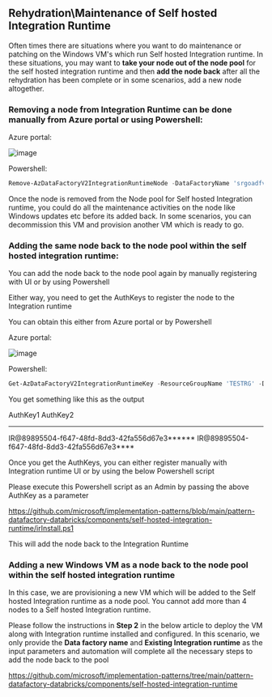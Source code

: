 ## Rehydration\Maintenance of Self hosted Integration Runtime

Often times there are situations where you want to do maintenance or patching on the Windows VM's which run Self hosted Integration runtime. In these situations, you may want to **take your node out of the node pool** for the self hosted integration runtime and then **add the node back** after all the rehydration has been complete or in some scenarios, add a new node altogether.

### **Removing a node from Integration Runtime can be done manually from Azure portal or using Powershell:**

Azure portal:

![image](https://user-images.githubusercontent.com/22504173/90650963-8066ea00-e20a-11ea-82a6-82faee1a183a.png)

Powershell:

```powershell
Remove-AzDataFactoryV2IntegrationRuntimeNode -DataFactoryName 'srgoadfv2devopsint' -IntegrationRuntimeName 'ofhwzklincclu' -NodeName 'Node_3' -ResourceGroupName 'TESTRG'
```

Once the node is removed from the Node pool for Self hosted Integration runtime, you could do all the maintenance activities on the node like Windows updates etc before its added back. In some scenarios, you can decommission this VM and provision another VM which is ready to go.

### **Adding the same node back to the node pool within the self hosted integration runtime**:

You can add the node back to the node pool again by manually registering with UI or by using Powershell

Either way, you need to get the AuthKeys to register the node to the Integration runtime

You can obtain this either from Azure portal or by Powershell

Azure portal:

![image](https://user-images.githubusercontent.com/22504173/90652668-4f87b480-e20c-11ea-8739-daca29509bbd.png)

Powershell:

```powershell
Get-AzDataFactoryV2IntegrationRuntimeKey -ResourceGroupName 'TESTRG' -DataFactoryName 'srgoadfv2devopsint' -Name 'ofhwzklincclu'
```

You get something like this as the output

AuthKey1                         AuthKey2

--------                         --------

IR@89895504-f647-48fd-8dd3-42fa556d67e3******      IR@89895504-f647-48fd-8dd3-42fa556d67e3****

Once you get the AuthKeys, you can either register manually with Integration runtime UI or by using the below Powershell script

Please execute this Powershell script as an Admin by passing the above AuthKey as a parameter

https://github.com/microsoft/implementation-patterns/blob/main/pattern-datafactory-databricks/components/self-hosted-integration-runtime/irInstall.ps1

This will add the node back to the Integration Runtime

### Adding a new Windows VM as a node back to the node pool within the self hosted integration runtime

In this case, we are provisioning a new VM which will be added to the Self hosted Integration runtime as a node pool. You cannot add more than 4 nodes to a Self hosted Integration runtime.

Please follow the instructions in **Step 2** in the below  article to deploy the VM along with Integration runtime installed and configured. In this scenario, we only provide the **Data factory name** and **Existing Integration runtime** as the input parameters and automation will complete all the necessary steps to add the node back to the pool

https://github.com/microsoft/implementation-patterns/tree/main/pattern-datafactory-databricks/components/self-hosted-integration-runtime
